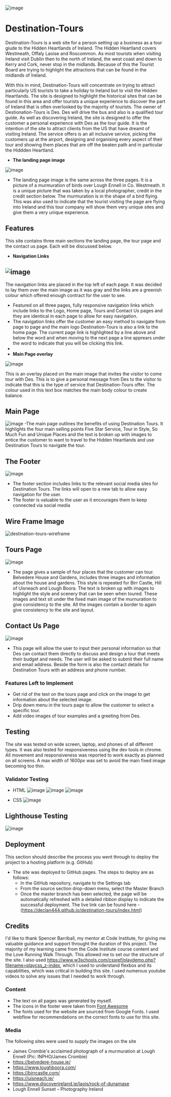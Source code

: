 ![image](https://github.com/Declan444/destination-tours/assets/119152450/82ba4353-4aed-480a-a8a4-5cd0d5964f9f)


# Destination-Tours

Destination-Tours is a web site for a person setting up a business as a tour giude to the Hidden Heartlands of Ireland. The Hidden Heartland covers Westmeath, Offaly Laoise and Roscommon. As most tourists when visiting Ireland visit Dublin then to the north of Ireland, the west coast and down to Kerry and Cork, never stop in the midlands. Because of this the Tourist Board are trying to highlight the attractions that can be found in the midlands of Ireland.

With this in mind, Destination-Tours will concentrate on trying to attract particularly US tourists to take a holiday to Ireland but to visit the Hidden Heartlands. The site is designed to highlight the historical sites that can be found in this area and offer tourists a unique experience to discover the part of Ireland that is often overlooked by the majority of tourists. The owner of Destionation-Tours is Des. Des will drive the bus and also is a qualified tour guide. As well as discovering Ireland, the site is designed to offer the customer a personal experience with Des as the tour guide.
It is the intention of the site to attract clients from the US that have dreamt of visiting Ireland. The service offers is an all inclusive service, picking the customers up at the airport, designing and organising every aspect of their tour and showing them places that are off the beaten path and in particular the Hiddden Heartland.

- __The landing page image__

 ![image](https://github.com/Declan444/destination-tours/assets/119152450/365e2090-289e-46b5-a4bb-5fd6b1a1361f)
 - The landing page image is the same across the three pages. It is a picture of a murmuration of birds over Lough Ennell in Co. Westmeath. It is a unique picture that was taken by a local photographer, credit in the credit section below. The murmuration is in the shape of a bird flying. This was also used to indicate that the tourist visiting the page are flying into Ireland and this tour company will show them very unique sites and give them a very unique experience.

## Features 

This site contains three main sections the landing page, the tour page and the contact us page. Each will be discussed below. 

- __Navigation Links__

 ![image](https://github.com/Declan444/destination-tours/assets/119152450/0b4c0a14-0ca6-4421-a8f8-3e1f9506adca)
- 
  The navigation links are placed in the top left of each page. It was decided to lay them over the main image as it was gray and the links are a greenish colour which offered enough contract for the user to see. 
  - Featured on all three pages, fully responsive navigation links which include links to the Logo, Home page, Tours and Contact Us pages and they are identical in each page to allow for easy navigation.
  - The navigation links offer the customer an easy method to navigate from page to page and the main logo Destination-Tours is also a link to the home page. The current page link is highlighted by a line above and below the word and when moving to the next page a line apprears under the word to indicate that you will be clicking this link.
  - 
- __Main Page overlay__
  
![image](https://github.com/Declan444/destination-tours/assets/119152450/b0eb377f-6e38-4eb2-8b4a-ea1d8354fd8d)

 This is an overlay placed on the main image that invites the visitor to come tour with Des. This is to give a personal message from Des to the visitor to indicate that this is the type of service that Destination-Tours offer. The colour used in this text box matches the main body colour to create balance.

 ## Main Page
![image](https://github.com/Declan444/destination-tours/assets/119152450/f13b1904-5d2a-487c-b2d2-11f9256a3142)
-The main page outlines the benefits of using Destination Tours. It highlights the four main selling points Five Star Service, Tour in Style, So Much Fun and Unique Places and the text is broken up with images to entice the customer to want to travel to the Hidden Heartlands and use Destination Tours to navigate the tour.

   ## The Footer

 ![image](https://github.com/Declan444/destination-tours/assets/119152450/3e8ec53f-af0e-4397-ba53-461f4b97ecfe)
  - The footer section includes links to the relevant social media sites for Destination Tours. The links will open to a new tab to allow easy navigation for the user. 
  - The footer is valuable to the user as it encourages them to keep connected via social media

   ## Wire Frame Image
 
![destination-tours-wireframe](https://github.com/Declan444/destination-tours/assets/119152450/1d33570f-ca66-435c-902f-f704e14d4c56)

  ## Tours Page
![image](https://github.com/Declan444/destination-tours/assets/119152450/c16d9a9f-c003-4208-b1c5-db8fa8c1a844)

  
  - The page gives a sample of four places that the customer can tour. Belvedere House and Gardens, includes three images and information about the house and gardens. This style is repeated for Birr Castle, Hill of Uisneach and Lough Boora. The text is broken up with images to highlight the style and scenery that can be seen when toured. These images and text sit under the fixed main image of the murnuration to give consistency to the site. All the images contain a border to again give consistency to the site and layout. 

## Contact Us Page

![image](https://github.com/Declan444/destination-tours/assets/119152450/0f68278e-c177-4097-8150-8f8c6c2c1cb5)

  - This page will allow the user to input their personal information so that Des can contact them directly to discuss and design a tour that meets their budget and needs. The user will be asked to submit their full name and email address. Beside the form is also the contact details for Destination Tours with an address and phone number.

### Features Left to Implement
- Get rid of the text on the tours page and click on the image to get information about the selected image.
- Drip down menu in the tours page to allow the customer to select a specific tour.
- Add video images of tour examples and a greeting from Des.

## Testing 
The site was tested on wide screen, laptop, and phones of all different types. It was also tested for responsiveness using the dev tools in chrome. All movement and responsiveness was reported to work exactly as planned on all screens. A max width of 1600px was set to avoid the main fixed image becoming too thin.

### Validator Testing 
- HTML
  ![image](https://github.com/Declan444/destination-tours/assets/119152450/11d89b77-93cc-49d4-9d4e-6d4da76cbcae)
 ![image](https://github.com/Declan444/destination-tours/assets/119152450/0c340aa6-556c-470f-a55e-2d5c64de8ffb)
 ![image](https://github.com/Declan444/destination-tours/assets/119152450/b9399bc1-d93a-4752-a37e-5797477f50b2)

- CSS
 ![image](https://github.com/Declan444/destination-tours/assets/119152450/05f87ee8-2778-4245-8a45-bf96e61c2cbe)




## Lighthouse Testing

![image](https://github.com/Declan444/destination-tours/assets/119152450/bda6b2f0-cfe7-4417-96b7-5bf44fc15415)


## Deployment
This section should describe the process you went through to deploy the project to a hosting platform (e.g. GitHub) 
- The site was deployed to GitHub pages. The steps to deploy are as follows: 
  - In the GitHub repository, navigate to the Settings tab 
  - From the source section drop-down menu, select the Master Branch
  - Once the master branch has been selected, the page will be automatically refreshed with a detailed ribbon display to indicate the successful deployment. 
The live link can be found here - (https://declan444.github.io/destination-tours/index.html) 

## Credits 
I'd like to thank Spencer Barriball, my mentor at Code Institute, for giving me valuable guidance and support throught the duration of this project.
The majority of my learning came from the Code Institute course content and the Love Running Walk Through. This allowed me to set our the structure of the site. I also used  https://www.w3schools.com/cssref/playdemo.php?filename=playcss_z-index, which I used to understand flexbox and its capabilities, which was critical in building this site. I used numerous youtube videos to solve any issues that I needed to work through.

### Content 
- The text on all pages was generated by myself.
- The icons in the footer were taken from [Font Awesome](https://fontawesome.com/)
- The fonts used for the website are sourced from Google Fonts. I used webflow for recommendations on the correct fonts to use for this site.
 
### Media
The following sites were used to supply the images on the site
- James Crombie's acclaimed photograph of a murmuration at Lough Ennell (Pic: INPHO/James Crombie)
- https://belvedere-house.ie/
- https://www.loughboora.com/
- https://birrcastle.com/
- https://uisneach.ie/
- https://www.discoverireland.ie/laois/rock-of-dunamase
- Lough Ennell Sunset – Photography Ireland
